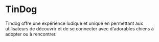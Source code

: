 # TinDog
Tindog offre une expérience ludique et unique en permettant aux utilisateurs de découvrir et de se connecter avec d'adorables chiens à adopter ou à rencontrer.
